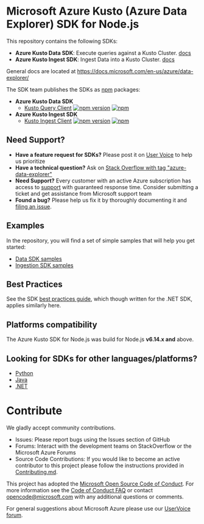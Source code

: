 # Microsoft Azure Kusto (Azure Data Explorer) SDK for Node.js

This repository contains the following SDKs:
* **Azure Kusto Data SDK**: Execute queries against a Kusto Cluster. [docs](./azure-kusto-data/README.md)
* **Azure Kusto Ingest SDK**: Ingest Data into a Kusto Cluster. [docs](./azure-kusto-ingest/README.md)


General docs are located at https://docs.microsoft.com/en-us/azure/data-explorer/


The SDK team publishes the SDKs as [npm](https://npmjs.org) packages:
- **Azure Kusto Data SDK**
  - [Kusto Query Client](https://www.npmjs.com/package/azure-kusto-data) [![npm version](https://badge.fury.io/js/azure-kusto-data.svg)](https://badge.fury.io/js/azure-kusto-data) [![npm](https://img.shields.io/npm/dt/azure-kusto-data.svg)](https://github.com/Azure/azure-kusto-node)
- **Azure Kusto Ingest SDK**
  - [Kusto Ingest Client](https://www.npmjs.com/package/azure-kusto-ingest) [![npm version](https://badge.fury.io/js/azure-kusto-ingest.svg)](https://badge.fury.io/js/azure-kusto-ingest) 
[![npm](https://img.shields.io/npm/dt/azure-kusto-ingest.svg)](https://github.com/Azure/azure-kusto-node)

## Need Support?
- **Have a feature request for SDKs?** Please post it on [User Voice](https://feedback.azure.com/forums/915733-azure-data-explorer) to help us prioritize
- **Have a technical question?** Ask on [Stack Overflow with tag "azure-data-explorer"](https://stackoverflow.com/questions/tagged/azure-data-explorer)
- **Need Support?** Every customer with an active Azure subscription has access to [support](https://docs.microsoft.com/en-us/azure/azure-supportability/how-to-create-azure-support-request) with guaranteed response time.  Consider submitting a ticket and get assistance from Microsoft support team
- **Found a bug?** Please help us fix it by thoroughly documenting it and [filing an issue](https://github.com/Azure/azure-kusto-node/issues/new).

## Examples

In the repository, you will find a set of simple samples that will help you get started:
- [Data SDK samples](./azure-kusto-data/example.js)
- [Ingestion SDK samples](./azure-kusto-ingest/example.js)

## Best Practices
See the SDK [best practices guide](https://docs.microsoft.com/azure/data-explorer/kusto/api/netfx/kusto-ingest-best-practices), which though written for the .NET SDK, applies similarly here.

## Platforms compatibility

The Azure Kusto SDK for Node.js was build for Node.js **v6.14.x and** above.


## Looking for SDKs for other languages/platforms?
- [Python](https://github.com/azure/azure-kusto-python)
- [Java](https://github.com/azure/azure-kusto-java)
- [.NET](https://docs.microsoft.com/en-us/azure/kusto/api/netfx/about-the-sdk)


# Contribute

We gladly accept community contributions.

- Issues: Please report bugs using the Issues section of GitHub
- Forums: Interact with the development teams on StackOverflow or the Microsoft Azure Forums
- Source Code Contributions: If you would like to become an active contributor to this project please follow the instructions provided in [Contributing.md](CONTRIBUTING.md).

This project has adopted the [Microsoft Open Source Code of Conduct](https://opensource.microsoft.com/codeofconduct/). For more information see the [Code of Conduct FAQ](https://opensource.microsoft.com/codeofconduct/faq/) or contact [opencode@microsoft.com](mailto:opencode@microsoft.com) with any additional questions or comments.

For general suggestions about Microsoft Azure please use our [UserVoice forum](http://feedback.azure.com/forums/34192--general-feedback).
